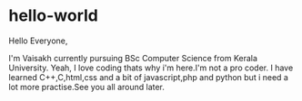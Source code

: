 # hello-world

Hello Everyone,

I'm Vaisakh currently pursuing BSc Computer Science from Kerala University. Yeah, I love coding thats why i'm here.I'm not a pro coder. I have learned C++,C,html,css and a bit of javascript,php and python but i need a lot more practise.See you all around later.

